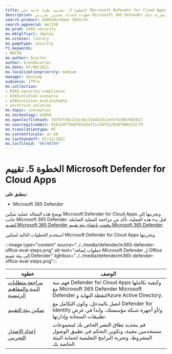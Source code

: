 ```yaml
---
title: الخطوة 5. تقييم نظرة عامة على Microsoft Defender for Cloud Apps
description: خطوات لإعداد مختبر تجريبي Microsoft 365 Defender أو بيئة تجريبية لتجربة حل الأمان المصمم لحماية الأجهزة والهوية والبيانات والتطبيقات في مؤسستك وتجربة ذلك.
search.product: eADQiWindows 10XVcnh
search.appverid: met150
ms.prod: m365-security
ms.mktglfcycl: deploy
ms.sitesec: library
ms.pagetype: security
f1.keywords:
- NOCSH
ms.author: bcarter
author: brendacarter
ms.date: 07/09/2021
ms.localizationpriority: medium
manager: dansimp
audience: ITPro
ms.collection:
- M365-security-compliance
- m365solution-scenario
- m365solution-evalutatemtp
- zerotrust-solution
ms.topic: conceptual
ms.technology: m365d
ms.openlocfilehash: 747475f8c213cde1154d32dc2efef430b7462827
ms.sourcegitcommit: 61b22df76e0f81e5ef11c587b129287886151c79
ms.translationtype: MT
ms.contentlocale: ar-SA
ms.lasthandoff: 07/12/2022
ms.locfileid: "66748704"
---
```

# <a name="step-5-evaluate-microsoft-defender-for-cloud-apps"></a>الخطوة 5. تقييم Microsoft Defender for Cloud Apps

**ينطبق على:**
- Microsoft 365 Defender


توضح هذه المقالة عملية تمكين Microsoft Defender for Cloud Apps وتجربتها إلى جانب Microsoft 365 Defender. قبل بدء هذه العملية، تأكد من مراجعة العملية الشاملة [لتقييم Microsoft 365 Defender](eval-overview.md) [وقمت بإنشاء بيئة تقييم Microsoft 365 Defender](eval-create-eval-environment.md). 
<br>

استخدم الخطوات التالية لتمكين Microsoft Defender for Cloud Apps وتجربتها.

:::image type="content" source="../../media/defender/m365-defender-office-eval-steps.png" alt-text="خطوات إضافة Microsoft Defender ل Office إلى بيئة تقييم Defender" lightbox="../../media/defender/m365-defender-office-eval-steps.png":::

|خطوه  |الوصف  |
|---------|---------|
|[مراجعة متطلبات البنية والمفاهيم الرئيسية](eval-defender-mcas-architecture.md)    | فهم بنية Defender for Cloud Apps وكيفية تكاملها مع Microsoft 365 Defender Microsoft Defender لنقطة النهاية وAzure Active Directory.        |
|[تمكين بيئة التقييم](eval-defender-mcas-enable-eval.md)     | اتصل بالمدخل، وكون التكامل مع Defender for Identity و/أو أجهزة شبكة مؤسستك، وابدأ في عرض تطبيقات السحابة وإدارتها.         |
|[إعداد الإصدار التجريبي ](eval-defender-mcas-pilot.md)    | قم بتحديد نطاق النشر الخاص بك لمجموعات مستخدمين معينة، وتكوين التحكم في تطبيق الوصول المشروط، وتجربة البرامج التعليمية لحماية البيئة الخاصة بك.       |
